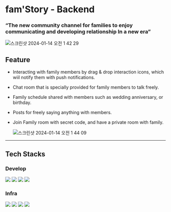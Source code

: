 # fam'Story - Backend

### “The new community channel for families to enjoy communicating and developing relationship In a new era”
![스크린샷 2024-01-14 오전 1 42 29](https://github.com/Fam-Story/fam-Story_Backend/assets/58936172/ea2f5e77-5b57-4b1d-8e09-a7e3f691a8a9)

## Feature
- Interacting with family members by drag & drop interaction icons, which wiil notify them with push notifications.
- Chat room that is specially provided for family members to talk freely.
- Family schedule shared with members such as wedding anniversary, or birthday.
- Posts for freely saying anything with members.
- Join Family room with secret code, and have a private room with family.

  ![스크린샷 2024-01-14 오전 1 44 09](https://github.com/Fam-Story/fam-Story_Backend/assets/58936172/e57d60b7-3798-43a9-a0ba-3c60a1859fc9)

---
## Tech Stacks
### Develop
 <img src="https://img.shields.io/badge/nestjs-E0234E?style=for-the-badge&logo=nestjs&logoColor=white">  <img src="https://img.shields.io/badge/socket.io-010101?style=for-the-badge&logo=socket.io&logoColor=white"> <img src="https://img.shields.io/badge/mysql-4479A1?style=for-the-badge&logo=mysql&logoColor=white"> <img src="https://img.shields.io/badge/firebase-FFCA28?style=for-the-badge&logo=firebase&logoColor=black">  

### Infra
<img src="https://img.shields.io/badge/docker-2496ED?style=for-the-badge&logo=docker&logoColor=white"> <img src="https://img.shields.io/badge/kubernetes-326CE5?style=for-the-badge&logo=kubernetes&logoColor=white"> <img src="https://img.shields.io/badge/argo cd-EF7B4D?style=for-the-badge&logo=argo&logoColor=white"> <img src="https://img.shields.io/badge/github actions-2088FF?style=for-the-badge&logo=githubactions&logoColor=white"> 

